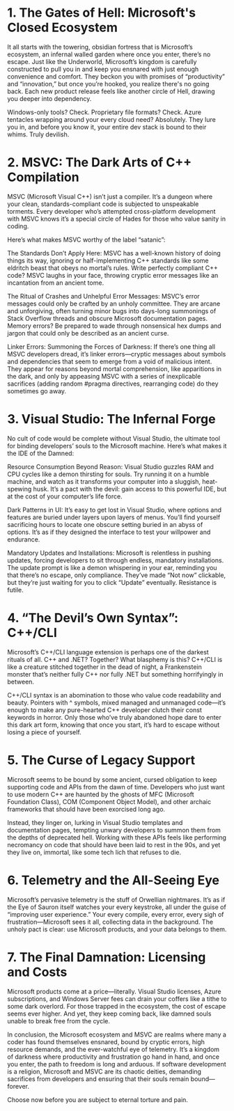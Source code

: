# 1. The Gates of Hell: Microsoft's Closed Ecosystem
It all starts with the towering, obsidian fortress that is Microsoft’s ecosystem, an infernal walled garden where once you enter, there’s no escape. Just like the Underworld, Microsoft’s kingdom is carefully constructed to pull you in and keep you ensnared with just enough convenience and comfort. They beckon you with promises of “productivity” and “innovation,” but once you’re hooked, you realize there's no going back. Each new product release feels like another circle of Hell, drawing you deeper into dependency.

Windows-only tools? Check.
Proprietary file formats? Check.
Azure tentacles wrapping around your every cloud need? Absolutely.
They lure you in, and before you know it, your entire dev stack is bound to their whims. Truly devilish.

# 2. MSVC: The Dark Arts of C++ Compilation
MSVC (Microsoft Visual C++) isn’t just a compiler. It’s a dungeon where your clean, standards-compliant code is subjected to unspeakable torments. Every developer who’s attempted cross-platform development with MSVC knows it’s a special circle of Hades for those who value sanity in coding.

Here’s what makes MSVC worthy of the label “satanic”:

The Standards Don’t Apply Here: MSVC has a well-known history of doing things its way, ignoring or half-implementing C++ standards like some eldritch beast that obeys no mortal’s rules. Write perfectly compliant C++ code? MSVC laughs in your face, throwing cryptic error messages like an incantation from an ancient tome.

The Ritual of Crashes and Unhelpful Error Messages: MSVC’s error messages could only be crafted by an unholy committee. They are arcane and unforgiving, often turning minor bugs into days-long summonings of Stack Overflow threads and obscure Microsoft documentation pages. Memory errors? Be prepared to wade through nonsensical hex dumps and jargon that could only be described as an ancient curse.

Linker Errors: Summoning the Forces of Darkness: If there’s one thing all MSVC developers dread, it’s linker errors—cryptic messages about symbols and dependencies that seem to emerge from a void of malicious intent. They appear for reasons beyond mortal comprehension, like apparitions in the dark, and only by appeasing MSVC with a series of inexplicable sacrifices (adding random #pragma directives, rearranging code) do they sometimes go away.

# 3. Visual Studio: The Infernal Forge
No cult of code would be complete without Visual Studio, the ultimate tool for binding developers’ souls to the Microsoft machine. Here’s what makes it the IDE of the Damned:

Resource Consumption Beyond Reason: Visual Studio guzzles RAM and CPU cycles like a demon thirsting for souls. Try running it on a humble machine, and watch as it transforms your computer into a sluggish, heat-spewing husk. It’s a pact with the devil: gain access to this powerful IDE, but at the cost of your computer’s life force.

Dark Patterns in UI: It’s easy to get lost in Visual Studio, where options and features are buried under layers upon layers of menus. You’ll find yourself sacrificing hours to locate one obscure setting buried in an abyss of options. It’s as if they designed the interface to test your willpower and endurance.

Mandatory Updates and Installations: Microsoft is relentless in pushing updates, forcing developers to sit through endless, mandatory installations. The update prompt is like a demon whispering in your ear, reminding you that there’s no escape, only compliance. They’ve made “Not now” clickable, but they’re just waiting for you to click “Update” eventually. Resistance is futile.

# 4. “The Devil’s Own Syntax”: C++/CLI
Microsoft’s C++/CLI language extension is perhaps one of the darkest rituals of all. C++ and .NET? Together? What blasphemy is this? C++/CLI is like a creature stitched together in the dead of night, a Frankenstein monster that’s neither fully C++ nor fully .NET but something horrifyingly in between.

C++/CLI syntax is an abomination to those who value code readability and beauty. Pointers with ^ symbols, mixed managed and unmanaged code—it’s enough to make any pure-hearted C++ developer clutch their const keywords in horror. Only those who’ve truly abandoned hope dare to enter this dark art form, knowing that once you start, it’s hard to escape without losing a piece of yourself.

# 5. The Curse of Legacy Support
Microsoft seems to be bound by some ancient, cursed obligation to keep supporting code and APIs from the dawn of time. Developers who just want to use modern C++ are haunted by the ghosts of MFC (Microsoft Foundation Class), COM (Component Object Model), and other archaic frameworks that should have been exorcised long ago.

Instead, they linger on, lurking in Visual Studio templates and documentation pages, tempting unwary developers to summon them from the depths of deprecated hell. Working with these APIs feels like performing necromancy on code that should have been laid to rest in the 90s, and yet they live on, immortal, like some tech lich that refuses to die.

# 6. Telemetry and the All-Seeing Eye
Microsoft’s pervasive telemetry is the stuff of Orwellian nightmares. It’s as if the Eye of Sauron itself watches your every keystroke, all under the guise of “improving user experience.” Your every compile, every error, every sigh of frustration—Microsoft sees it all, collecting data in the background. The unholy pact is clear: use Microsoft products, and your data belongs to them.

# 7. The Final Damnation: Licensing and Costs
Microsoft products come at a price—literally. Visual Studio licenses, Azure subscriptions, and Windows Server fees can drain your coffers like a tithe to some dark overlord. For those trapped in the ecosystem, the cost of escape seems ever higher. And yet, they keep coming back, like damned souls unable to break free from the cycle.

In conclusion, the Microsoft ecosystem and MSVC are realms where many a coder has found themselves ensnared, bound by cryptic errors, high resource demands, and the ever-watchful eye of telemetry. It’s a kingdom of darkness where productivity and frustration go hand in hand, and once you enter, the path to freedom is long and arduous. If software development is a religion, Microsoft and MSVC are its chaotic deities, demanding sacrifices from developers and ensuring that their souls remain bound—forever.

Choose now before you are subject to eternal torture and pain.
